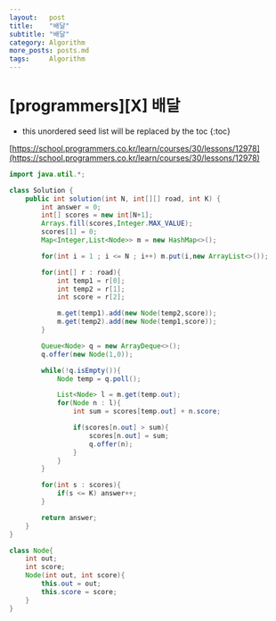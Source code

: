 ```yaml
---
layout:   post
title:    "배달"
subtitle: "배달"
category: Algorithm
more_posts: posts.md
tags:     Algorithm
---
```

# [programmers][X] 배달

<!--more-->
<!-- Table of contents -->
* this unordered seed list will be replaced by the toc
{:toc}

[https://school.programmers.co.kr/learn/courses/30/lessons/12978](https://school.programmers.co.kr/learn/courses/30/lessons/12978)


```java
import java.util.*;

class Solution {
    public int solution(int N, int[][] road, int K) {
        int answer = 0;
        int[] scores = new int[N+1];
        Arrays.fill(scores,Integer.MAX_VALUE);
        scores[1] = 0;
        Map<Integer,List<Node>> m = new HashMap<>();

        for(int i = 1 ; i <= N ; i++) m.put(i,new ArrayList<>());

        for(int[] r : road){
            int temp1 = r[0];
            int temp2 = r[1];
            int score = r[2];

            m.get(temp1).add(new Node(temp2,score));
            m.get(temp2).add(new Node(temp1,score));
        }

        Queue<Node> q = new ArrayDeque<>();
        q.offer(new Node(1,0));

        while(!q.isEmpty()){
            Node temp = q.poll();

            List<Node> l = m.get(temp.out);
            for(Node n : l){
                int sum = scores[temp.out] + n.score;

                if(scores[n.out] > sum){
                    scores[n.out] = sum;
                    q.offer(n);
                }
            }
        }

        for(int s : scores){
            if(s <= K) answer++;
        }

        return answer;
    }
}

class Node{
    int out;
    int score;
    Node(int out, int score){
        this.out = out;
        this.score = score;
    }
}

```